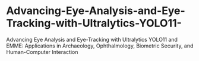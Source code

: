 # Advancing-Eye-Analysis-and-Eye-Tracking-with-Ultralytics-YOLO11-
Advancing Eye Analysis and Eye-Tracking with Ultralytics YOLO11 and EMME: Applications in Archaeology, Ophthalmology, Biometric Security, and Human-Computer Interaction
